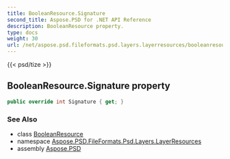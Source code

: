 ```yaml
---
title: BooleanResource.Signature
second_title: Aspose.PSD for .NET API Reference
description: BooleanResource property. 
type: docs
weight: 30
url: /net/aspose.psd.fileformats.psd.layers.layerresources/booleanresource/signature/
---
```

{{< psd/tize >}}
## BooleanResource.Signature property

```csharp
public override int Signature { get; }
```

### See Also

* class [BooleanResource](../)
* namespace [Aspose.PSD.FileFormats.Psd.Layers.LayerResources](../../booleanresource/)
* assembly [Aspose.PSD](../../../)


